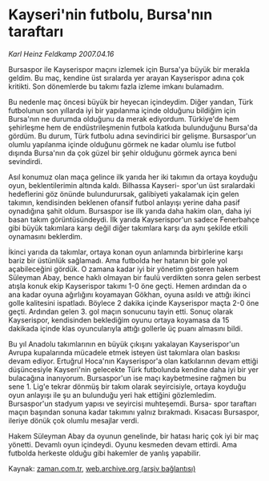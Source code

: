 # Kayseri'nin futbolu, Bursa'nın taraftarı

*Karl Heinz Feldkamp 2007.04.16*

<tr><td class="metin" colspan="2" style="padding-top: 20px; padding-left: 5px; padding-right: 10px;">Bursaspor ile Kayserispor maçını izlemek için Bursa'ya büyük bir merakla geldim. Bu maç, kendine üst sıralarda yer arayan Kayserispor adına çok kritikti. Son dönemlerde bu takımı fazla izleme imkanı bulamadım.</td></tr><tr><td class="metin" colspan="2" style="padding-top: 20px; padding-left: 5px; padding-right: 10px;"><p>Bu nedenle maç öncesi büyük bir heyecan içindeydim. Diğer yandan, Türk futbolunun son yıllarda iyi bir yapılanma içinde olduğunu bildiğim için Bursa'nın ne durumda olduğunu da merak ediyordum. Türkiye'de hem şehirleşme hem de endüstrileşmenin futbola katkıda bulunduğunu Bursa'da gördüm. Bu durum, Türk futbolu adına sevindirici bir gelişme. Bursaspor'un olumlu yapılanma içinde olduğunu görmek ne kadar olumlu ise futbol dışında Bursa'nın da çok güzel bir şehir olduğunu görmek ayrıca beni sevindirdi. 
<p> Asıl konumuz olan maça gelince ilk yarıda her iki takımın da ortaya koyduğu oyun, beklentilerimin altında kaldı. Bilhassa Kayseri- spor'un üst sıralardaki hedeflerini göz önünde bulundurursak, galibiyeti yakalamak için gelen takımın, kendisinden beklenen ofansif futbol anlayışı yerine daha pasif oynadığına şahit oldum. Bursaspor ise ilk yarıda daha hakim olan, daha iyi basan takım görüntüsündeydi. İlk yarıda Kayserispor'un sadece Fenerbahçe gibi büyük takımlara karşı değil diğer takımlara karşı da aynı şekilde etkili oynamasını beklerdim.
<p> İkinci yarıda da takımlar, ortaya konan oyun anlamında birbirlerine karşı bariz bir üstünlük sağlamadı. Ama futbolda her hatanın bir gole yol açabileceğini gördük. O zamana kadar iyi bir yönetim gösteren hakem Süleyman Abay, bence haklı olmayan bir faulü verdikten sonra gelen serbest atışla konuk ekip Kayserispor takımı 1-0 öne geçti. Hemen ardından da o ana kadar oyuna ağırlığını koyamayan Gökhan, oyuna asıldı ve attığı ikinci golle kalitesini ispatladı. Böylece 2 dakika içinde Kayserispor maçta 2-0 öne geçti. Ardından gelen 3. gol maçın sonucunu tayin etti. Sonuç olarak Kayserispor, kendisinden beklediğim oyunu ortaya koyamasa da 15 dakikada içinde klas oyuncularıyla attığı gollerle üç puanı almasını bildi. 
<p> Bu yıl Anadolu takımlarının en büyük çıkışını yakalayan Kayserispor'un Avrupa kupalarında mücadele etmek isteyen üst takımlara olan baskısı devam ediyor. Ertuğrul Hoca'nın Kayserispor'a olan katkılarının devam ettiği düşüncesiyle Kayseri'nin gelecekte Türk futbolunda kendine daha iyi bir yer bulacağına inanıyorum. Bursaspor'un ise maçı kaybetmesine rağmen bu sene 1. Lig'e tekrar dönmüş bir takım olarak seyircisiyle, ortaya koyduğu oyun anlayışı ile şu an bulunduğu yeri hak ettiğini gözlemledim. Bursaspor'un stadyum yapısı ve seyircisi muhteşemdi. Bursa- spor taraftarı maçın başından sonuna kadar takımını yalnız bırakmadı. Kısacası Bursaspor, ileriye dönük çok olumlu mesajlar verdi.
<p> Hakem Süleyman Abay da oyunun genelinde, bir hatası hariç çok iyi bir maç yönetti. Devamlı oyun içindeydi. Oyunu kesmeden devam ettirdi. Ama futbolda herkeste olduğu gibi hakemler de yanlış yapabilir. <br/></p></p></p></p></p></td></tr>

Kaynak: [zaman.com.tr](http://zaman.com.tr/yazar.do?yazino=528192), [web.archive.org (arşiv bağlantısı)](http://web.archive.org/web/20080513025054/http://www.zaman.com.tr:80/yazar.do?yazino=528192)
